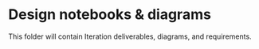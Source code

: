 # Design notebooks & diagrams
This folder will contain Iteration deliverables, diagrams, and requirements.
